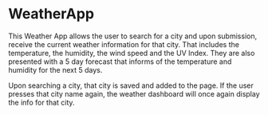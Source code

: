 # WeatherApp

This Weather App allows the user to search for a city and upon submission, receive the current weather information for that city. That includes the temperature, the humidity, the wind speed and the UV Index. They are also presented with a 5 day forecast that informs of the temperature and humidity for the next 5 days.

Upon searching a city, that city is saved and added to the page. If the user presses that city name again, the weather dashboard will once again display the info for that city.